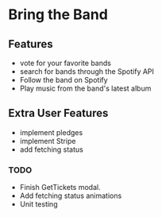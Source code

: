 # Bring the Band

## Features
- vote for your favorite bands
- search for bands through the Spotify API
- Follow the band on Spotify
- Play music from the band's latest album

## Extra User Features
- implement pledges
- implement Stripe
- add fetching status

### TODO
- Finish GetTickets modal.
- Add fetching status animations
- Unit testing
